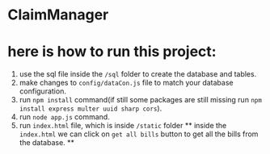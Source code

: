 # ClaimManager

# here is how to run this project:

1. use the sql file inside the `/sql` folder to create the database and tables.
2. make changes to `config/dataCon.js` file to match your database configuration.
3. run `npm install` command(if still some packages are still missing run `npm install express multer uuid sharp cors`).
4. run `node app.js` command.
6. run `index.html` file, which is inside `/static` folder
** inside the `index.html` we can click on `get all bills` button to get all the bills from the database. **
